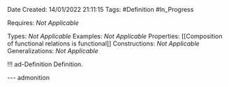 <br />
<br />

Date Created: 14/01/2022 21:11:15
Tags: #Definition #In_Progress

Requires: _Not Applicable_

Types: _Not Applicable_
Examples: _Not Applicable_ 
Properties: [[Composition of functional relations is functional]]
Constructions: _Not Applicable_
Generalizations: _Not Applicable_

!!! ad-Definition Definition.



--- admonition
